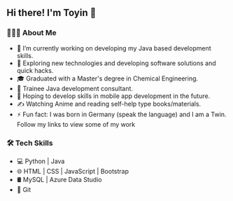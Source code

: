 ## Hi there! I'm Toyin 👋

### 👨🏻‍💻 About Me
- 🔭   I’m currently working on developing my Java based development skills.
- 🤔   Exploring new technologies and developing software solutions and quick hacks.
- 🎓   Graduated with a Master's degree in Chemical Engineering.
- 💼   Trainee Java development consultant.
- 🌱   Hoping to develop skills in mobile app development in the future.
- ✍️   Watching Anime and reading self-help type books/materials.
- ⚡ Fun fact: I was born in Germany (speak the language) and I am a Twin.
Follow my links to view some of my work


### 🛠 Tech Skills
- 💻  Python | Java
- 🌐  HTML | CSS | JavaScript | Bootstrap
- 🛢  MySQL | Azure Data Studio
- 🔧  Git
<!--
**BToyin/BToyin** is a ✨ _special_ ✨ repository because its `README.md` (this file) appears on your GitHub profile.
<hr>
<button type="button" class="btn btn-fb"><i class="fab fa-facebook-f"></i></button>
Here are some ideas to get you started:

- 🔭 I’m currently working on ...
- 🌱 I’m currently learning ...
- 👯 I’m looking to collaborate on ...
- 🤔 I’m looking for help with ...
- 💬 Ask me about ...
- 📫 How to reach me: ...
- 😄 Pronouns: ...
- ⚡ Fun fact: ...
-->
